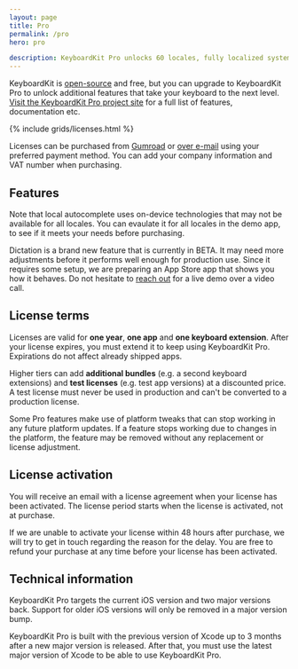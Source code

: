 ```yaml
---
layout: page
title: Pro
permalink: /pro
hero: pro

description: KeyboardKit Pro unlocks 60 locales, fully localized system keyboards, local and remote autocomplete, themes, dictation, emoji skintones, a full document context reader and more!
---
```



KeyboardKit is <a href="/open-source">open-source</a> and free, but you can upgrade to KeyboardKit Pro to unlock additional features that take your keyboard to the next level. [Visit the KeyboardKit Pro project site]({{site.github_url_pro}}) for a full list of features, documentation etc.

{% include grids/licenses.html %}

Licenses can be purchased from [Gumroad]({{site.gumroad_url}})<!--[Lemon Squeezy]({{site.lemon_url}})--> or [over e-mail](mailto:{{site.email}}?subject=KeyboardKit%20Pro%20License) using your preferred payment method. You can add your company information and VAT number when purchasing.


## Features

Note that local autocomplete uses on-device technologies that may not be available for all locales. You can evaulate it for all locales in the demo app, to see if it meets your needs before purchasing.

Dictation is a brand new feature that is currently in BETA. It may need more adjustments before it performs well enough for production use. Since it requires some setup, we are preparing an App Store app that shows you how it behaves. Do not hesitate to [reach out](mailto:{{site.email}}?subject=Dictation) for a live demo over a video call.


## License terms

Licenses are valid for **one year**, **one app** and **one keyboard extension**. After your license expires, you must extend it to keep using KeyboardKit Pro. Expirations do not affect already shipped apps.

Higher tiers can add **additional bundles** (e.g. a second keyboard extensions) and **test licenses** (e.g. test app versions) at a discounted price. A test license must never be used in production and can't be converted to a production license.

Some Pro features make use of platform tweaks that can stop working in any future platform updates. If a feature stops working due to changes in the platform, the feature may be removed without any replacement or license adjustment.


## License activation

You will receive an email with a license agreement when your license has been activated. The license period starts when the license is activated, not at purchase.

If we are unable to activate your license within 48 hours after purchase, we will try to get in touch regarding the reason for the delay. You are free to refund your purchase at any time before your license has been activated.


## Technical information

KeyboardKit Pro targets the current iOS version and two major versions back. Support for older iOS versions will only be removed in a major version bump.

KeyboardKit Pro is built with the previous version of Xcode up to 3 months after a new major version is released. After that, you must use the latest major version of Xcode to be able to use KeyboardKit Pro.